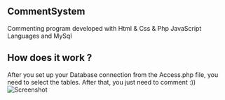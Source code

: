 ## CommentSystem
Commenting program developed with Html &amp; Css &amp; Php JavaScript Languages ​​and MySql 
## How does it work ? 
After you set up your Database connection from the Access.php file, you need to select the tables. After that, you just need to comment :)) 
![Screenshot](https://raw.githubusercontent.com/doguazad/CommentSystem/main/Screenshot_1.png)
